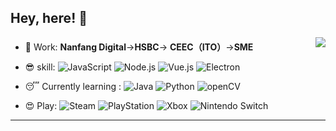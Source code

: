 ## Hey, here! :wave:

[<img align="right"  src="https://github-readme-stats.vercel.app/api/top-langs/?username=pilipala233&layout=compact">](https://github.com/pilipala233)


### 
- 🤡 Work: **Nanfang Digital**->**HSBC**-> **CEEC（ITO）**->**SME**

- 😎 skill:
  ![JavaScript](https://img.shields.io/badge/-JavaScript-F7DF1E?style=flat&logo=javascript&logoColor=black)
  ![Node.js](https://img.shields.io/badge/-Node.js-339933?style=flat&logo=node.js&logoColor=white)
  ![Vue.js](https://img.shields.io/badge/-Vue.js-4FC08D?style=flat&logo=vuedotjs&logoColor=white)
  ![Electron](https://img.shields.io/badge/-Electron-47848F?style=flat&logo=electron&logoColor=white)
- 😴 Currently learning :
  ![Java](https://img.shields.io/badge/Java-007396?style=flat)
  ![Python](https://img.shields.io/badge/-Python-02569B?style=flat&logo=Python&logoColor=white)
  ![openCV](https://img.shields.io/badge/-openCV-02569B?style=flat&logo=openCV&logoColor=white)
- 😍 Play:
  ![Steam](https://img.shields.io/badge/-Steam-000000?style=flat&logo=steam&logoColor=white)
  ![PlayStation](https://img.shields.io/badge/-PlayStation-003791?style=flat&logo=playstation&logoColor=white)
  ![Xbox](https://img.shields.io/badge/-Xbox-107C10?style=flat&logo=xbox&logoColor=white)
  ![Nintendo Switch](https://img.shields.io/badge/-Nintendo%20Switch-E60012?style=flat&logo=nintendoswitch&logoColor=white)


---






